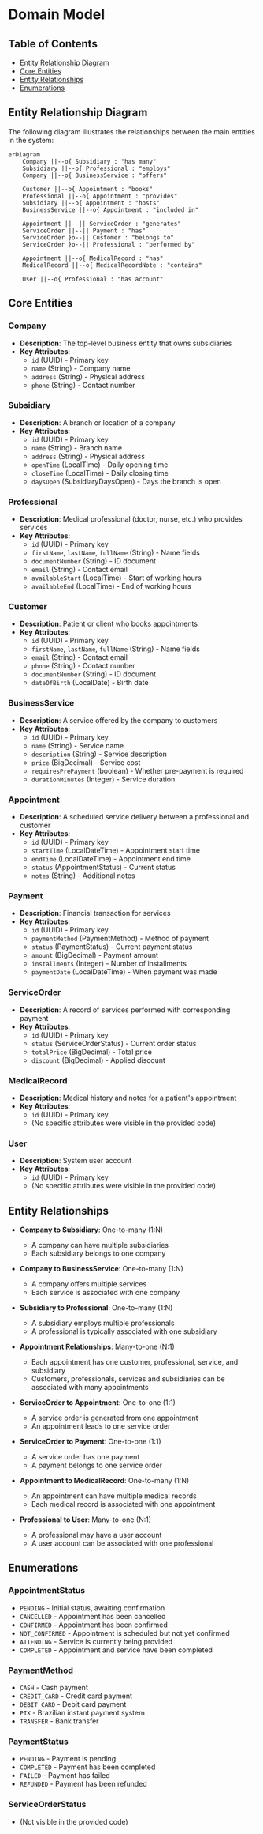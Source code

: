 # Domain Model

## Table of Contents

- [Entity Relationship Diagram](#entity-relationship-diagram)
- [Core Entities](#core-entities)
- [Entity Relationships](#entity-relationships)
- [Enumerations](#enumerations)

## Entity Relationship Diagram

The following diagram illustrates the relationships between the main entities in the system:

```mermaid
erDiagram
    Company ||--o{ Subsidiary : "has many"
    Subsidiary ||--o{ Professional : "employs"
    Company ||--o{ BusinessService : "offers"
    
    Customer ||--o{ Appointment : "books"
    Professional ||--o{ Appointment : "provides"
    Subsidiary ||--o{ Appointment : "hosts"
    BusinessService ||--o{ Appointment : "included in"
    
    Appointment ||--|| ServiceOrder : "generates"
    ServiceOrder ||--|| Payment : "has"
    ServiceOrder }o--|| Customer : "belongs to"
    ServiceOrder }o--|| Professional : "performed by"
    
    Appointment ||--o{ MedicalRecord : "has"
    MedicalRecord ||--o{ MedicalRecordNote : "contains"
    
    User ||--o{ Professional : "has account"
```

## Core Entities

### Company
- **Description**: The top-level business entity that owns subsidiaries
- **Key Attributes**:
  - `id` (UUID) - Primary key
  - `name` (String) - Company name
  - `address` (String) - Physical address
  - `phone` (String) - Contact number

### Subsidiary
- **Description**: A branch or location of a company
- **Key Attributes**:
  - `id` (UUID) - Primary key
  - `name` (String) - Branch name
  - `address` (String) - Physical address
  - `openTime` (LocalTime) - Daily opening time
  - `closeTime` (LocalTime) - Daily closing time
  - `daysOpen` (SubsidiaryDaysOpen) - Days the branch is open

### Professional
- **Description**: Medical professional (doctor, nurse, etc.) who provides services
- **Key Attributes**:
  - `id` (UUID) - Primary key
  - `firstName`, `lastName`, `fullName` (String) - Name fields
  - `documentNumber` (String) - ID document
  - `email` (String) - Contact email
  - `availableStart` (LocalTime) - Start of working hours
  - `availableEnd` (LocalTime) - End of working hours

### Customer
- **Description**: Patient or client who books appointments
- **Key Attributes**:
  - `id` (UUID) - Primary key
  - `firstName`, `lastName`, `fullName` (String) - Name fields
  - `email` (String) - Contact email
  - `phone` (String) - Contact number
  - `documentNumber` (String) - ID document
  - `dateOfBirth` (LocalDate) - Birth date

### BusinessService
- **Description**: A service offered by the company to customers
- **Key Attributes**:
  - `id` (UUID) - Primary key
  - `name` (String) - Service name
  - `description` (String) - Service description
  - `price` (BigDecimal) - Service cost
  - `requiresPrePayment` (boolean) - Whether pre-payment is required
  - `durationMinutes` (Integer) - Service duration

### Appointment
- **Description**: A scheduled service delivery between a professional and customer
- **Key Attributes**:
  - `id` (UUID) - Primary key
  - `startTime` (LocalDateTime) - Appointment start time
  - `endTime` (LocalDateTime) - Appointment end time
  - `status` (AppointmentStatus) - Current status
  - `notes` (String) - Additional notes

### Payment
- **Description**: Financial transaction for services
- **Key Attributes**:
  - `id` (UUID) - Primary key
  - `paymentMethod` (PaymentMethod) - Method of payment
  - `status` (PaymentStatus) - Current payment status
  - `amount` (BigDecimal) - Payment amount
  - `installments` (Integer) - Number of installments
  - `paymentDate` (LocalDateTime) - When payment was made

### ServiceOrder
- **Description**: A record of services performed with corresponding payment
- **Key Attributes**:
  - `id` (UUID) - Primary key
  - `status` (ServiceOrderStatus) - Current order status
  - `totalPrice` (BigDecimal) - Total price
  - `discount` (BigDecimal) - Applied discount

### MedicalRecord
- **Description**: Medical history and notes for a patient's appointment
- **Key Attributes**:
  - `id` (UUID) - Primary key
  - (No specific attributes were visible in the provided code)

### User
- **Description**: System user account
- **Key Attributes**:
  - `id` (UUID) - Primary key
  - (No specific attributes were visible in the provided code)

## Entity Relationships

- **Company to Subsidiary**: One-to-many (1:N)
  - A company can have multiple subsidiaries
  - Each subsidiary belongs to one company

- **Company to BusinessService**: One-to-many (1:N)
  - A company offers multiple services
  - Each service is associated with one company

- **Subsidiary to Professional**: One-to-many (1:N)
  - A subsidiary employs multiple professionals
  - A professional is typically associated with one subsidiary

- **Appointment Relationships**: Many-to-one (N:1)
  - Each appointment has one customer, professional, service, and subsidiary
  - Customers, professionals, services and subsidiaries can be associated with many appointments

- **ServiceOrder to Appointment**: One-to-one (1:1)
  - A service order is generated from one appointment
  - An appointment leads to one service order

- **ServiceOrder to Payment**: One-to-one (1:1)
  - A service order has one payment
  - A payment belongs to one service order

- **Appointment to MedicalRecord**: One-to-many (1:N) 
  - An appointment can have multiple medical records
  - Each medical record is associated with one appointment

- **Professional to User**: Many-to-one (N:1)
  - A professional may have a user account
  - A user account can be associated with one professional

## Enumerations

### AppointmentStatus
- `PENDING` - Initial status, awaiting confirmation
- `CANCELLED` - Appointment has been cancelled
- `CONFIRMED` - Appointment has been confirmed
- `NOT_CONFIRMED` - Appointment is scheduled but not yet confirmed
- `ATTENDING` - Service is currently being provided
- `COMPLETED` - Appointment and service have been completed

### PaymentMethod
- `CASH` - Cash payment
- `CREDIT_CARD` - Credit card payment
- `DEBIT_CARD` - Debit card payment
- `PIX` - Brazilian instant payment system
- `TRANSFER` - Bank transfer

### PaymentStatus
- `PENDING` - Payment is pending
- `COMPLETED` - Payment has been completed
- `FAILED` - Payment has failed
- `REFUNDED` - Payment has been refunded

### ServiceOrderStatus
- (Not visible in the provided code)